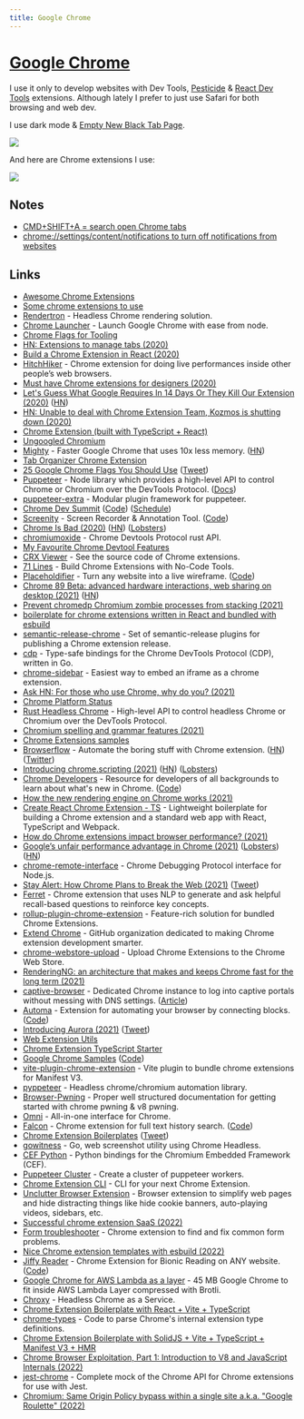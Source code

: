 ```yaml
---
title: Google Chrome
---
```


# [Google Chrome](https://www.google.com/chrome/)

I use it only to develop websites with Dev Tools, [Pesticide](http://pesticide.io) & [React Dev Tools](https://reactjs.org/blog/2019/08/15/new-react-devtools.html) extensions. Although lately I prefer to just use Safari for both browsing and web dev.

I use dark mode & [Empty New Black Tab Page](https://chrome.google.com/webstore/detail/empty-new-tab-page-black/fllomkdgoahjlgcblpldnpjcilipjelp).

![](https://i.imgur.com/nsBY2MK.png)

And here are Chrome extensions I use:

![](https://i.imgur.com/q2Wnz38.png)

## Notes

- [CMD+SHIFT+A = search open Chrome tabs](https://twitter.com/_developit/status/1372320008701947905)
- [chrome://settings/content/notifications to turn off notifications from websites](https://twitter.com/stephhippo/status/1386761846472859648)

## Links

- [Awesome Chrome Extensions](https://github.com/learn-anything/chrome-extensions)
- [Some chrome extensions to use](https://news.ycombinator.com/item?id=15696056)
- [Rendertron](https://github.com/GoogleChrome/rendertron) - Headless Chrome rendering solution.
- [Chrome Launcher](https://github.com/GoogleChrome/chrome-launcher) - Launch Google Chrome with ease from node.
- [Chrome Flags for Tooling](https://github.com/GoogleChrome/chrome-launcher/blob/master/docs/chrome-flags-for-tools.md)
- [HN: Extensions to manage tabs (2020)](https://news.ycombinator.com/item?id=22841708)
- [Build a Chrome Extension in React (2020)](https://www.youtube.com/watch?v=4x0lQu1TOCQ)
- [HitchHiker](https://toddwords.com/hitchhiker/) - Chrome extension for doing live performances inside other people’s web browsers.
- [Must have Chrome extensions for designers (2020)](https://supercreative.design/blog/chrome-extensions-for-designers)
- [Let's Guess What Google Requires In 14 Days Or They Kill Our Extension (2020)](https://blog.pushbullet.com/2020/05/13/lets-guess-what-google-requires-in-14-days-or-they-kill-our-extension/) ([HN](https://news.ycombinator.com/item?id=23168874))
- [HN: Unable to deal with Chrome Extension Team, Kozmos is shutting down (2020)](https://news.ycombinator.com/item?id=23285466)
- [Chrome Extension (built with TypeScript + React)](https://github.com/martellaj/chrome-extension-react-typescript-boilerplate)
- [Ungoogled Chromium](https://github.com/Eloston/ungoogled-chromium)
- [Mighty](https://mightyapp.com/) - Faster Google Chrome that uses 10x less memory. ([HN](https://news.ycombinator.com/item?id=26957215))
- [Tab Organizer Chrome Extension](https://github.com/Pauan/tab-organizer)
- [25 Google Chrome Flags You Should Use](https://beebom.com/google-chrome-flags/) ([Tweet](https://twitter.com/koehrsen_will/status/1300197822315278338))
- [Puppeteer](https://github.com/puppeteer/puppeteer) - Node library which provides a high-level API to control Chrome or Chromium over the DevTools Protocol. ([Docs](https://pptr.dev/))
- [puppeteer-extra](https://github.com/berstend/puppeteer-extra) - Modular plugin framework for puppeteer.
- [Chrome Dev Summit](https://developer.chrome.com/devsummit/) ([Code](https://github.com/GoogleChrome/devsummit)) ([Schedule](https://developer.chrome.com/devsummit/schedule/))
- [Screenity](https://chrome.google.com/webstore/detail/screenity-screen-recorder/kbbdabhdfibnancpjfhlkhafgdilcnji) - Screen Recorder & Annotation Tool. ([Code](https://github.com/alyssaxuu/screenity))
- [Chrome Is Bad (2020)](https://chromeisbad.com/) ([HN](https://news.ycombinator.com/item?id=25400618)) ([Lobsters](https://lobste.rs/s/5xcv2h/chrome_keystone_impact_on_performance))
- [chromiumoxide](https://github.com/mattsse/chromiumoxide) - Chrome Devtools Protocol rust API.
- [My Favourite Chrome Devtool Features](https://emergent.systems/posts/devtools/)
- [CRX Viewer](https://robwu.nl/crxviewer/) - See the source code of Chrome extensions.
- [71 Lines](https://71lines.com/) - Build Chrome Extensions with No-Code Tools.
- [Placeholdifier](https://chrome.google.com/webstore/detail/placeholdifier/iinkgkmmblamljaklibgclblomobdbha) - Turn any website into a live wireframe. ([Code](https://github.com/pomber/placeholdifier))
- [Chrome 89 Beta: advanced hardware interactions, web sharing on desktop (2021)](https://blog.chromium.org/2021/01/chrome-89-beta-advanced-hardware.html) ([HN](https://news.ycombinator.com/item?id=25982542))
- [Prevent chromedp Chromium zombie processes from stacking (2021)](https://aymericbeaumet.com/prevent-chromedp-chromium-zombie-processes-from-stacking)
- [boilerplate for chrome extensions written in React and bundled with esbuild](https://github.com/martonlederer/esbuild-react-chrome-extension)
- [semantic-release-chrome](https://github.com/GabrielDuarteM/semantic-release-chrome) - Set of semantic-release plugins for publishing a Chrome extension release.
- [cdp](https://github.com/mafredri/cdp) - Type-safe bindings for the Chrome DevTools Protocol (CDP), written in Go.
- [chrome-sidebar](https://github.com/segmentio/chrome-sidebar) - Easiest way to embed an iframe as a chrome extension.
- [Ask HN: For those who use Chrome, why do you? (2021)](https://news.ycombinator.com/item?id=26765493)
- [Chrome Platform Status](https://chromestatus.com/features)
- [Rust Headless Chrome](https://github.com/atroche/rust-headless-chrome) - High-level API to control headless Chrome or Chromium over the DevTools Protocol.
- [Chromium spelling and grammar features (2021)](https://www.azabani.com/2021/05/17/spelling-grammar.html)
- [Chrome Extensions samples](https://github.com/GoogleChrome/chrome-extensions-samples)
- [Browserflow](https://browserflow.app/) - Automate the boring stuff with Chrome extension. ([HN](https://news.ycombinator.com/item?id=29254147)) ([Twitter](https://twitter.com/browserflowapp))
- [Introducing chrome.scripting (2021)](https://developer.chrome.com/blog/crx-scripting-api/) ([HN](https://news.ycombinator.com/item?id=27441898)) ([Lobsters](https://lobste.rs/s/tfa1lp/introducing_chrome_scripting))
- [Chrome Developers](https://developer.chrome.com/) - Resource for developers of all backgrounds to learn about what's new in Chrome. ([Code](https://github.com/GoogleChrome/developer.chrome.com))
- [How the new rendering engine on Chrome works (2021)](https://developer.chrome.com/blog/renderingng/)
- [Create React Chrome Extension - TS](https://github.com/pixochi/create-react-chrome-extension-ts) - Lightweight boilerplate for building a Chrome extension and a standard web app with React, TypeScript and Webpack.
- [How do Chrome extensions impact browser performance? (2021)](https://www.debugbear.com/blog/chrome-extension-performance-2021)
- [Google’s unfair performance advantage in Chrome (2021)](https://www.ctrl.blog/entry/chrome-google-dse-preconnect.html) ([Lobsters](https://lobste.rs/s/aj3yxt/google_s_unfair_performance_advantage)) ([HN](https://news.ycombinator.com/item?id=27763208))
- [chrome-remote-interface](https://github.com/cyrus-and/chrome-remote-interface) - Chrome Debugging Protocol interface for Node.js.
- [Stay Alert: How Chrome Plans to Break the Web (2021)](https://dev.to/richharris/stay-alert-d) ([Tweet](https://twitter.com/rich_harris/status/1425099638491783183))
- [Ferret](https://github.com/kanyesthaker/qgqa-flashcards) - Chrome extension that uses NLP to generate and ask helpful recall-based questions to reinforce key concepts.
- [rollup-plugin-chrome-extension](https://github.com/extend-chrome/rollup-plugin-chrome-extension) - Feature-rich solution for bundled Chrome Extensions.
- [Extend Chrome](https://www.extend-chrome.dev/) - GitHub organization dedicated to making Chrome extension development smarter.
- [chrome-webstore-upload](https://github.com/fregante/chrome-webstore-upload) - Upload Chrome Extensions to the Chrome Web Store.
- [RenderingNG: an architecture that makes and keeps Chrome fast for the long term (2021)](https://blog.chromium.org/2021/10/renderingng.html)
- [captive-browser](https://github.com/FiloSottile/captive-browser) - Dedicated Chrome instance to log into captive portals without messing with DNS settings. ([Article](https://blog.filippo.io/captive-browser/))
- [Automa](https://chrome.google.com/webstore/detail/automa/infppggnoaenmfagbfknfkancpbljcca/) - Extension for automating your browser by connecting blocks. ([Code](https://github.com/Kholid060/automa))
- [Introducing Aurora (2021)](https://web.dev/introducing-aurora/) ([Tweet](https://twitter.com/shubhie/status/1459226030883831812))
- [Web Extension Utils](https://github.com/leonardodino/web-ext)
- [Chrome Extension TypeScript Starter](https://github.com/chibat/chrome-extension-typescript-starter)
- [Google Chrome Samples](https://www.chromestatus.com/samples) ([Code](https://github.com/GoogleChrome/samples))
- [vite-plugin-chrome-extension](https://github.com/StarkShang/vite-plugin-chrome-extension) - Vite plugin to bundle chrome extensions for Manifest V3.
- [pyppeteer](https://github.com/pyppeteer/pyppeteer) - Headless chrome/chromium automation library.
- [Browser-Pwning](https://github.com/SpiralBL0CK/Browser-Pwning-) - Proper well structured documentation for getting started with chrome pwning & v8 pwning.
- [Omni](https://github.com/alyssaxuu/omni) - All-in-one interface for Chrome.
- [Falcon](https://chrome.google.com/webstore/detail/falcon/mmifbbohghecjloeklpbinkjpbplfalb) - Chrome extension for full text history search. ([Code](https://github.com/lengstrom/falcon))
- [Chrome Extension Boilerplates](https://github.com/stars/chrismessina/lists/chrome-extension-boilerplates) ([Tweet](https://twitter.com/VictorPontis/status/1491849170298322949))
- [gowitness](https://github.com/sensepost/gowitness) - Go, web screenshot utility using Chrome Headless.
- [CEF Python](https://github.com/cztomczak/cefpython) - Python bindings for the Chromium Embedded Framework (CEF).
- [Puppeteer Cluster](https://github.com/thomasdondorf/puppeteer-cluster) - Create a cluster of puppeteer workers.
- [Chrome Extension CLI](https://github.com/dutiyesh/chrome-extension-cli) - CLI for your next Chrome Extension.
- [Unclutter Browser Extension](https://github.com/lindylearn/unclutter) - Browser extension to simplify web pages and hide distracting things like hide cookie banners, auto-playing videos, sidebars, etc.
- [Successful chrome extension SaaS (2022)](https://twitter.com/coreyhainesco/status/1506269475078766596)
- [Form troubleshooter](https://github.com/GoogleChromeLabs/form-troubleshooter) - Chrome extension to find and fix common form problems.
- [Nice Chrome extension templates with esbuild (2022)](https://twitter.com/tylerangert/status/1527003106185207808)
- [Jiffy Reader](https://www.jiffyreader.com/) - Chrome Extension for Bionic Reading on ANY website. ([Code](https://github.com/ansh/bionic-reading))
- [Google Chrome for AWS Lambda as a layer](https://github.com/shelfio/chrome-aws-lambda-layer) - 45 MB Google Chrome to fit inside AWS Lambda Layer compressed with Brotli.
- [Chroxy](https://github.com/holsee/chroxy) - Headless Chrome as a Service.
- [Chrome Extension Boilerplate with React + Vite + TypeScript](https://github.com/Jonghakseo/chrome-extension-boilerplate-react-vite)
- [chrome-types](https://github.com/GoogleChrome/chrome-types) - Code to parse Chrome's internal extension type definitions.
- [Chrome Extension Boilerplate with SolidJS + Vite + TypeScript + Manifest V3 + HMR](https://github.com/munron/mv3-solid-chrome-extension-template)
- [Chrome Browser Exploitation, Part 1: Introduction to V8 and JavaScript Internals (2022)](https://jhalon.github.io/chrome-browser-exploitation-1/)
- [jest-chrome](https://github.com/extend-chrome/jest-chrome) - Complete mock of the Chrome API for Chrome extensions for use with Jest.
- [Chromium: Same Origin Policy bypass within a single site a.k.a. "Google Roulette" (2022)](https://www.bentkowski.info/2022/11/google-roulette/)
